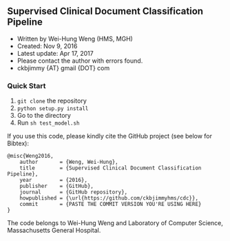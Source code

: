 ## Supervised Clinical Document Classification Pipeline

- Written by Wei-Hung Weng (HMS, MGH)
- Created: Nov 9, 2016
- Latest update: Apr 17, 2017
- Please contact the author with errors found.
- ckbjimmy {AT} gmail {DOT} com

### Quick Start

1. `git clone` the repository
2. `python setup.py install`
3. Go to the directory
4. Run `sh test_model.sh`

If you use this code, please kindly cite the GitHub project (see below for Bibtex):

```
@misc{Weng2016,
	author       = {Weng, Wei-Hung},
	title        = {Supervised Clinical Document Classification Pipeline},
	year         = {2016},
	publisher    = {GitHub},
	journal      = {GitHub repository},
	howpublished = {\url{https://github.com/ckbjimmyhms/cdc}},
	commit       = {PASTE THE COMMIT VERSION YOU'RE USING HERE}
}
```

The code belongs to Wei-Hung Weng and Laboratory of Computer Science, Massachusetts General Hospital.